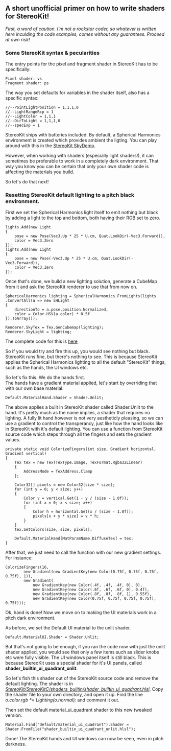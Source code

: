 ## A short unofficial primer on how to write shaders for StereoKit!

_First, a word of caution. I'm not a rockstar coder, so whatever is written here inculding the code examples, comes without any guarantees. Proceed at own risk!_

### Some StereoKit syntax & pecularities

The entry points for the pixel and fragment shader in StereoKit has to be specifically: 
 
    Pixel shader: vs  
    Fragment shader: ps


The way you set defaults for variables in the shader itself, also has a specific syntax:

    //--PointLightPosition = 1,1,1,0  
    //--LightRangeRcp = 1  
    //--LightColor = 1,1,1  
    //--DirToLight = 1,1,1,0  
    //--specExp = 1


StereoKit ships with batteries included. By default, a Spherical Harmonics environment is created which
provides ambient the ligting. You can play around with this in the [StereoKit SkyDemo](https://github.com/maluoi/StereoKit/blob/master/Examples/StereoKitTest/Demos/DemoSky.cs).

However, when working with shaders (especially light shaders!), it can sometimes be preferable
to work in a completely dark environment. That way you know you can be certain that only your own shader code
is affecting the materials you build.

So let's do that next!

### Resetting StereoKit default lighting to a pitch black environment.

First we set the Spherical Harmonics light itself to emit nothing but black  
by adding a light to the top and bottom, both having their RGB set to zero.

    lights.Add(new Light  
    {  
        pose = new Pose(Vec3.Up * 25 * U.cm, Quat.LookDir(-Vec3.Forward)),  
        color = Vec3.Zero  
    });  
    lights.Add(new Light  
    {  
        pose = new Pose(-Vec3.Up * 25 * U.cm, Quat.LookDir(-Vec3.Forward)),  
        color = Vec3.Zero  
    });

Once that's done, we build a new lighting solution, generate a CubeMap from it and ask the StereoKit
renderer to use that from now on.

    SphericalHarmonics lighting = SphericalHarmonics.FromLights(lights
    .ConvertAll(a => new SHLight
    {
        directionTo = a.pose.position.Normalized,
        color = Color.HSV(a.color) * 0.5f
    }).ToArray());

    Renderer.SkyTex = Tex.GenCubemap(lighting);
    Renderer.SkyLight = lighting;

The complete code for this is [here](https://github.com/ClonedPuppy/SK_Shader_info/blob/master/Light.cs)

So if you would try and fire this up, you would see nothing but black. StereoKit runs fine, but there's
nothing to see. This is because StereoKit applies the Spherical Harmonics lighting to all the default
"StereoKit" things, such as the hands, the UI windows etc.

So let's fix this. We do the hands first.  
The hands have a gradient material applied, let's start by overriding that with our own base material:

    Default.MaterialHand.Shader = Shader.Unlit;

The above applies a built in StereoKit shader called Shader.Unlit to the hand. It's pretty much as the name implies, 
a shader that requires no lighting.
A fully lit hand however is not very aestheticly pleasing, so we can use a gradient to control the 
transperancy, just like how the hand looks like in StereoKit with it's default lighting.
You can use a function from StereoKit source code which steps through all the fingers and sets the gradient values.

    private static void ColorizeFingers(int size, Gradient horizontal, Gradient vertical)
    {
        Tex tex = new Tex(TexType.Image, TexFormat.Rgba32Linear)
        {
            AddressMode = TexAddress.Clamp
        };

        Color32[] pixels = new Color32[size * size];
        for (int y = 0; y < size; y++)
        {
            Color v = vertical.Get(1 - y / (size - 1.0f));
            for (int x = 0; x < size; x++)
            {
                Color h = horizontal.Get(x / (size - 1.0f));
                pixels[x + y * size] = v * h;
            }
        }
        tex.SetColors(size, size, pixels);

        Default.MaterialHand[MatParamName.DiffuseTex] = tex;
    }

After that, we just need to call the function with our new gradient settings. For instance:

    ColorizeFingers(16,
            new Gradient(new GradientKey(new Color(0.75f, 0.75f, 0.75f, 0.75f), 1)),
            new Gradient(
                new GradientKey(new Color(.4f, .4f, .4f, 0), 0),
                new GradientKey(new Color(.6f, .6f, .6f, 0), 0.4f),
                new GradientKey(new Color(.8f, .8f, .8f, 1), 0.55f),
                new GradientKey(new Color(0.75f, 0.75f, 0.75f, 0.75f), 0.75f))); 

Ok, hand is done! Now we move on to making the UI materials work in a pitch dark environment.

As before, we set the Default UI material to the unlit shader.

    Default.MaterialUI.Shader = Shader.Unlit;

But that's not going to be enough, if you ran the code now with just the unlit shader applied, you would
see that only a few items such as slider knobs etc were fully visible. The UI windows panel itself is still
black. This is because StereoKit uses a special shader for it's UI panels, called
**shader_builtin_ui_quadrant_unlit**. 

So let's fish this shader out of the StereoKit source code and remove the default lighting. The shader is 
in [_StereoKit/StereoKitC/shaders_builtin/shader_builtin_ui_quadrant.hlsl_](https://github.com/maluoi/StereoKit/blob/master/StereoKitC/shaders_builtin/shader_builtin_ui_quadrant.hlsl).
Copy the shader file to your own directory, and open it up. Find the line
_o.color.rgb *= Lighting(o.normal);_ and comment it out.  

Then set the default material_ui_quadrant  shader to this new tweaked version.

    Material.Find("default/material_ui_quadrant").Shader = Shader.FromFile("shader_builtin_ui_quadrant_unlit.hlsl");

Done! The StereoKit hands and UI windows can now be seen, even in pitch darkness.












